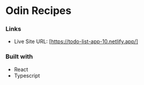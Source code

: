# Odin Recipes

### Links

- Live Site URL: [https://todo-list-app-10.netlify.app/]

### Built with

- React
- Typescript